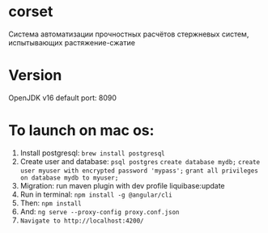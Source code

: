# corset
Cистема автоматизации прочностных расчётов стержневых систем, испытывающих растяжение-сжатие

# Version
OpenJDK v16
default port: 8090

# To launch on mac os:
1. Install postgresql: `brew install postgresql`
2. Create user and database: 
  `psql postgres`
  `create database mydb;`
  `create user myuser with encrypted password 'mypass';`
  `grant all privileges on database mydb to myuser;`
3. Migration: run maven plugin with dev profile liquibase:update 
4. Run in terminal: `npm install -g @angular/cli`
5. Then: `npm install`
6. And: `ng serve --proxy-config proxy.conf.json`
7. `Navigate to http://localhost:4200/`
